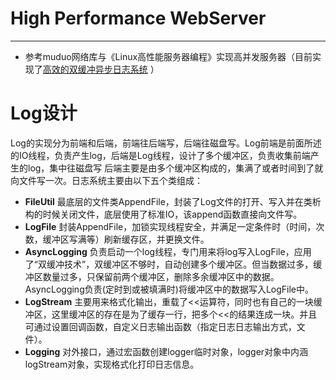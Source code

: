 # High Performance WebServer
------------
* 参考muduo网络库与《Linux高性能服务器编程》实现高并发服务器（目前实现了[高效的双缓冲异步日志系统](https://github.com/hei-zy/WebServer/tree/master/src/base) ）
     
# Log设计
Log的实现分为前端和后端，前端往后端写，后端往磁盘写。Log前端是前面所述的IO线程，负责产生log，后端是Log线程，设计了多个缓冲区，负责收集前端产生的log，集中往磁盘写
后端主要是由多个缓冲区构成的，集满了或者时间到了就向文件写一次。日志系统主要由以下五个类组成：
* __FileUtil__ 最底层的文件类AppendFile，封装了Log文件的打开、写入并在类析构的时候关闭文件，底层使用了标准IO，该append函数直接向文件写。
* __LogFile__ 封装AppendFile，加锁实现线程安全，并满足一定条件时（时间，次数，缓冲区写满等）刷新缓存区，并更换文件。
* __AsyncLogging__ 负责启动一个log线程，专门用来将log写入LogFile，应用了“双缓冲技术”，双缓冲区不够时，自动创建多个缓冲区。但当数据过多，缓冲区数量过多，只保留前两个缓冲区，删除多余缓冲区中的数据。AsyncLogging负责(定时到或被填满时)将缓冲区中的数据写入LogFile中。
* __LogStream__ 主要用来格式化输出，重载了<<运算符，同时也有自己的一块缓冲区，这里缓冲区的存在是为了缓存一行，把多个<<的结果连成一块。并且可通过设置回调函数，自定义日志输出函数（指定日志日志输出方式，文件）。
* __Logging__ 对外接口，通过宏函数创建logger临时对象，logger对象中内涵logStream对象，实现格式化打印日志信息。